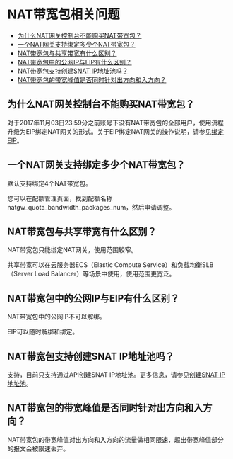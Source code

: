 # NAT带宽包相关问题

-   [为什么NAT网关控制台不能购买NAT带宽包？](#section_bfi_b1c_dzq)
-   [一个NAT网关支持绑定多少个NAT带宽包？](#section_zye_aty_rlc)
-   [NAT带宽包与共享带宽有什么区别？](#section_r8u_xbe_6og)
-   [NAT带宽包中的公网IP与EIP有什么区别？](#section_ht8_tnb_0nf)
-   [NAT带宽包支持创建SNAT IP地址池吗？](#section_0z3_fez_245)
-   [NAT带宽包的带宽峰值是否同时针对出方向和入方向？](#section_w6i_gu2_747)

## 为什么NAT网关控制台不能购买NAT带宽包？

对于2017年11月03日23:59分之前账号下没有NAT带宽包的全部用户，使用流程升级为EIP绑定NAT网关的形式。关于EIP绑定NAT网关的操作说明，请参见[绑定EIP](/cn.zh-CN/基本功能操作/创建NAT网关实例.md)。

## 一个NAT网关支持绑定多少个NAT带宽包？

默认支持绑定4个NAT带宽包。

您可以在配额管理页面，找到配额名称natgw\_quota\_bandwidth\_packages\_num，然后申请调整。

## NAT带宽包与共享带宽有什么区别？

NAT带宽包只能绑定NAT网关，使用范围较窄。

共享带宽可以在云服务器ECS（Elastic Compute Service）和负载均衡SLB（Server Load Balancer）等场景中使用，使用范围更宽泛。

## NAT带宽包中的公网IP与EIP有什么区别？

NAT带宽包中的公网IP不可以解绑。

EIP可以随时解绑和绑定。

## NAT带宽包支持创建SNAT IP地址池吗？

支持，目前只支持通过API创建SNAT IP地址池。更多信息，请参见[创建SNAT IP地址池](https://yq.aliyun.com/articles/533821)。

## NAT带宽包的带宽峰值是否同时针对出方向和入方向？

NAT带宽包的带宽峰值对出方向和入方向的流量做相同限速，超出带宽峰值部分的报文会被限速丢弃。


